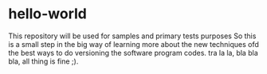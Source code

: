 # hello-world
This repository will be used for samples and primary tests purposes
So this is a small step in the big way of learning more about the new techniques ofd the best ways to do versioning the software program codes. tra la la, bla bla bla, all thing is fine ;).
